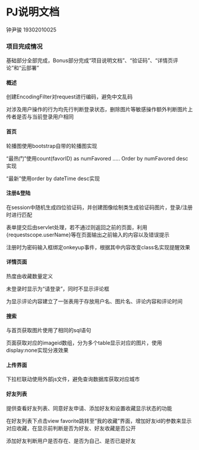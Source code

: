 # PJ说明文档

钟尹骏 19302010025

### 项目完成情况

基础部分全部完成，Bonus部分完成“项目说明文档”、“验证码”、“详情页评论”和“云部署”

#### 概述

创建EncodingFilter对request进行编码，避免中文乱码

对涉及用户操作的行为均先行判断登录状态，删除图片等敏感操作额外判断图片上传者是否与当前登录用户相同

#### 首页

轮播图使用bootstrap自带的轮播图实现

“最热门”使用count(favorID) as numFavored .....  Order by numFavored desc实现

“最新”使用order by dateTime desc实现

#### 注册&登陆

在session中随机生成四位验证码，并创建图像绘制类生成验证码图片，登录/注册时进行匹配

表单提交后由servlet处理，若不通过则返回之前的页面，利用{requestscope.userName}等在页面输出之前输入的内容以及错误提示

注册时为密码输入框绑定onkeyup事件，根据其中内容改变class名实现提醒效果

#### 详情页面

热度由收藏数量定义

未登录时显示为“请登录”，同时不显示评论框

为显示评论内容建立了一张表用于存放用户名、图片名、评论内容和评论时间

#### 搜索

与首页获取图片使用了相同的sql语句

页面获取对应的imageid数组，分为多个table显示对应的图片，使用display:none实现分液效果

#### 上传界面

下拉栏联动使用外部js文件，避免查询数据库获取对应城市

#### 好友列表

提供查看好友列表、同意好友申请、添加好友和设置收藏显示状态的功能

在好友列表下点击view favorite跳转至“我的收藏”界面，增加好友id的参数来显示对应收藏，在显示前判断是否为好友、好友收藏是否公开

添加好友判断用户是否存在、是否为自己、是否已是好友